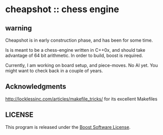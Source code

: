 # cheapshot :: chess engine

## warning

Cheapshot is in early construction phase, and has been for some time.

Is is meant to be a chess-engine written in C++0x, and should take advantage of 64 bit arithmetic.
In order to build, boost is required.

Currently, I am working on board setup, and piece-moves. No AI yet.
You might want to check back in a couple of years.

## Acknowledgments

http://locklessinc.com/articles/makefile_tricks/ for its excellent Makefiles

## LICENSE

This program is released under the [Boost Software License](http://www.boost.org/LICENSE_1_0.txt).
